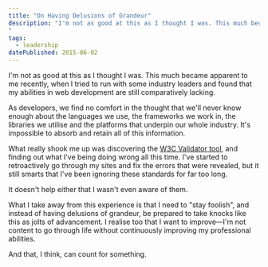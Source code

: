 ```yaml
---
title: "On Having Delusions of Grandeur"
description: "I'm not as good at this as I thought I was. This much became apparent to me recently, when I tried to run with some industry leaders and found that my abilities in web development are still comparatively lacking.
"
tags: 
  - leadership
datePublished: 2015-06-02
---
```

I'm not as good at this as I thought I was. This much became apparent to me recently, when I tried to run with some industry leaders and found that my abilities in web development are still comparatively lacking.

As developers, we find no comfort in the thought that we'll never know enough about the languages we use, the frameworks we work in, the libraries we utilise and the platforms that underpin our whole industry. It's impossible to absorb and retain all of this information.

What really shook me up was discovering the [W3C Validator tool](https://validator.w3.org/), and finding out what I've being doing wrong all this time. I've started to retroactively go through my sites and fix the errors that were revealed, but it still smarts that I've been ignoring these standards for far too long.

It doesn't help either that I wasn't even aware of them.

What I take away from this experience is that I need to "stay foolish", and instead of having delusions of grandeur, be prepared to take knocks like this as jolts of advancement. I realise too that I want to improve—I'm not content to go through life without continuously improving my professional abilities.

And that, I think, can count for something.